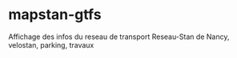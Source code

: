 # mapstan-gtfs
Affichage des infos du reseau de transport Reseau-Stan de Nancy, velostan, parking, travaux
